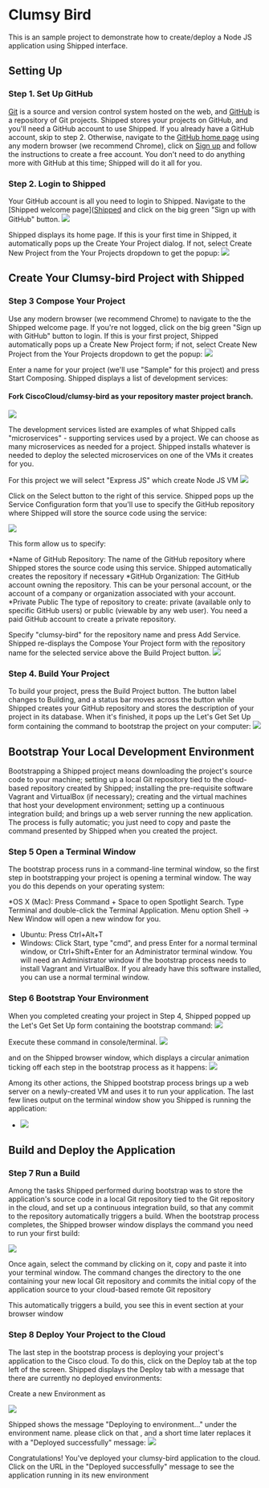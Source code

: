 Clumsy Bird
===========

This is an sample project to demonstrate how to create/deploy a Node JS application using Shipped interface.

## Setting Up
### Step 1. Set Up GitHub

[Git](https://git-scm.com/) is a source and version control system hosted on the web, and [GitHub](https://github.com/) is a repository of Git projects. Shipped stores your projects on GitHub, and you'll need a GitHub account to use Shipped. If you already have a GitHub account, skip to step 2. Otherwise, navigate to the [GitHub home page](https://github.com/) using any modern browser (we recommend Chrome), click on [Sign up](https://github.com/join) and follow the instructions to create a free account. You don't need to do anything more with GitHub at this time; Shipped will do it all for you.

### Step 2. Login to Shipped
Your GitHub account is all you need to login to Shipped. Navigate to the [Shipped welcome page]([Shipped](http://ciscocloud.github.io/) and click on the big green "Sign up with GitHub" button. 
![](https://github.com/CiscoCloud/clumsy-bird/blob/Deploy/images/welcome.png)

Shipped displays its home page. If this is your first time in Shipped, it automatically pops up the Create Your Project dialog. If not, select Create New Project from the Your Projects dropdown to get the popup:
![](https://github.com/CiscoCloud/clumsy-bird/blob/Deploy/images/createproject.png)

## Create Your Clumsy-bird Project with Shipped

### Step 3 Compose Your Project
Use any modern browser (we recommend Chrome) to navigate to the the Shipped welcome page. If you're not logged, click on the big green "Sign up with GitHub" button to login. If this is your first project, Shipped automatically pops up a Create New Project form; if not, select Create New Project from the Your Projects dropdown to get the popup:
![](https://github.com/CiscoCloud/clumsy-bird/blob/Deploy/images/createproject.png)

Enter a name for your project (we'll use "Sample" for this project) and press Start Composing. Shipped displays a list of development services:

#### Fork CiscoCloud/clumsy-bird as your repository master project branch.
![](https://github.com/CiscoCloud/clumsy-bird/blob/Deploy/images/fork.png)

The development services listed are examples of what Shipped calls "microservices" - supporting services used by a project. We can choose as many microservices as needed for a project. Shipped installs whatever is needed to deploy the selected microservices on one of the VMs it creates for you. 

For this project we will select "Express JS" which create Node JS VM
![](https://github.com/CiscoCloud/clumsy-bird/blob/Deploy/images/selectservice.png)

Click on the Select button to the right of this service. Shipped pops up the Service Configuration form that you'll use to specify the GitHub repository where Shipped will store the source code using the service:

![](https://github.com/CiscoCloud/clumsy-bird/blob/Deploy/images/selectrepo.png)


This form allow us to specify:

 *Name of GitHub Repository:	The name of the GitHub repository where Shipped stores the source code using this service. Shipped automatically creates the repository if necessary
 *GitHub Organization:	The GitHub account owning the repository. This can be your personal account, or the account of a company or organization associated with your account.
 *Private Public	The type of repository to create: private (available only to specific GitHub users) or public (viewable by any web user). You need a paid GitHub account to create a private repository.
 
 Specify "clumsy-bird" for the repository name and press Add Service. Shipped re-displays the Compose Your Project form with the repository name for the selected service above the Build Project button.
![](https://github.com/CiscoCloud/clumsy-bird/blob/Deploy/images/buildproject.png)
 
### Step 4. Build Your Project

To build your project, press the Build Project button. The button label changes to Building, and a status bar moves across the button while Shipped creates your GitHub repository and stores the description of your project in its database. When it's finished, it pops up the Let's Get Set Up form containing the command to bootstrap the project on your computer:
![](https://github.com/CiscoCloud/clumsy-bird/blob/Deploy/images/buildlocal.png)

## Bootstrap Your Local Development Environment
Bootstrapping a Shipped project means downloading the project's source code to your machine; setting up a local Git repository tied to the cloud-based repository created by Shipped; installing the pre-requisite software Vagrant and VirtualBox (if necessary); creating and the virtual machines that host your development environment; setting up a continuous integration build; and brings up a web server running the new application. The process is fully automatic; you just need to copy and paste the command presented by Shipped when you created the project.

### Step 5 Open a Terminal Window

The bootstrap process runs in a command-line terminal window, so the first step in bootstrapping your project is opening a terminal window. The way you do this depends on your operating system:

*OS X (Mac):	Press Command + Space to open Spotlight Search. Type Terminal and double-click the Terminal Application. Menu option Shell -> New Window will open a new window for you.
* Ubuntu:	Press Ctrl+Alt+T
* Windows:	Click Start, type "cmd", and press Enter for a normal terminal window, or Ctrl+Shift+Enter for an Administrator terminal window. You will need an Administrator window if the bootstrap process needs to install Vagrant and VirtualBox. If you already have this software installed, you can use a normal terminal window.



### Step 6 Bootstrap Your Environment

When you completed creating your project in Step 4, Shipped popped up the Let's Get Set Up form containing the bootstrap command:
![](https://github.com/CiscoCloud/clumsy-bird/blob/Deploy/images/buildlocal.png)


Execute these command in console/terminal.
![](https://github.com/CiscoCloud/clumsy-bird/blob/Deploy/images/console.png)

and on the Shipped browser window, which displays a circular animation ticking off each step in the bootstrap process as it happens:
![](https://github.com/CiscoCloud/clumsy-bird/blob/Deploy/images/buildstatus.png)

Among its other actions, the Shipped bootstrap process brings up a web server on a newly-created VM and uses it to run your application. The last few lines output on the terminal window show you Shipped is running the application:
- ![](https://github.com/CiscoCloud/clumsy-bird/blob/Deploy/images/consoleout.PNG)


## Build and Deploy the Application

### Step 7 Run a Build

Among the tasks Shipped performed during bootstrap was to store the application's source code in a local Git repository tied to the Git repository in the cloud, and set up a continuous integration build, so that any commit to the repository automatically triggers a build. When the bootstrap process completes, the Shipped browser window displays the command you need to run your first build:

![](https://github.com/CiscoCloud/clumsy-bird/blob/Deploy/images/pushbuild.png)

Once again, select the command by clicking on it, copy and paste it into your terminal window. The command changes the directory to the one containing your new local Git repository and commits the initial copy of the application source to your cloud-based remote Git repository

This automatically triggers a build, you see this in event section at your browser window

### Step 8 Deploy Your Project to the Cloud

The last step in the bootstrap process is deploying your project's application to the Cisco cloud. To do this, click on the Deploy tab at the top left of the screen. Shipped displays the Deploy tab with a message that there are currently no deployed environments:

Create a new Environment as 

![](https://github.com/CiscoCloud/clumsy-bird/blob/Deploy/images/newenv.png)


Shipped shows the message "Deploying to environment..." under the environment name. please click on that , and a short time later replaces it with a "Deployed successfully" message:
![](https://github.com/CiscoCloud/clumsy-bird/blob/Deploy/images/v.png)


Congratulations! You've deployed your clumsy-bird application to the cloud. Click on the URL in the "Deployed successfully" message to see the application running in its new environment
